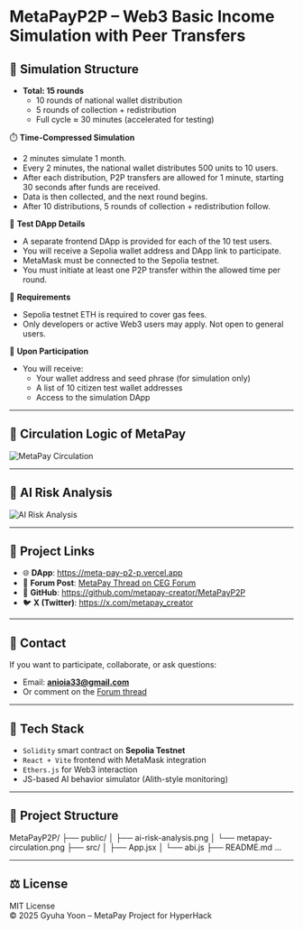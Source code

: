 # MetaPayP2P – Web3 Basic Income Simulation with Peer Transfers

## 🧪 Simulation Structure

- **Total: 15 rounds**
  - 10 rounds of national wallet distribution
  - 5 rounds of collection + redistribution
  - Full cycle ≈ 30 minutes (accelerated for testing)

⏱️ **Time-Compressed Simulation**
- 2 minutes simulate 1 month.
- Every 2 minutes, the national wallet distributes 500 units to 10 users.
- After each distribution, P2P transfers are allowed for 1 minute, starting 30 seconds after funds are received.
- Data is then collected, and the next round begins.
- After 10 distributions, 5 rounds of collection + redistribution follow.

📱 **Test DApp Details**
- A separate frontend DApp is provided for each of the 10 test users.
- You will receive a Sepolia wallet address and DApp link to participate.
- MetaMask must be connected to the Sepolia testnet.
- You must initiate at least one P2P transfer within the allowed time per round.

📌 **Requirements**
- Sepolia testnet ETH is required to cover gas fees.
- Only developers or active Web3 users may apply. Not open to general users.

🧾 **Upon Participation**
- You will receive:
  - Your wallet address and seed phrase (for simulation only)
  - A list of 10 citizen test wallet addresses
  - Access to the simulation DApp

---

## 🔁 Circulation Logic of MetaPay

![MetaPay Circulation](metapay-circulation.png)

---

## 🧠 AI Risk Analysis

![AI Risk Analysis](ai-risk-analysis.png)

---

## 📎 Project Links

- 🌐 **DApp**: https://meta-pay-p2-p.vercel.app  
- 🧠 **Forum Post**: [MetaPay Thread on CEG Forum](https://forum.ceg.vote/t/metapay-a-circulating-basic-income-model-with-digital-currency/5537/34)  
- 🐙 **GitHub**: https://github.com/metapay-creator/MetaPayP2P  
- 🐦 **X (Twitter)**: https://x.com/metapay_creator

---

## 📩 Contact

If you want to participate, collaborate, or ask questions:

- Email: **anioia33@gmail.com**  
- Or comment on the [Forum thread](https://forum.ceg.vote/t/metapay-a-circulating-basic-income-model-with-digital-currency/5537/34)

---

## 🧰 Tech Stack

- `Solidity` smart contract on **Sepolia Testnet**
- `React + Vite` frontend with MetaMask integration
- `Ethers.js` for Web3 interaction
- JS-based AI behavior simulator (Alith-style monitoring)

---

## 📂 Project Structure

MetaPayP2P/
├── public/
│ ├── ai-risk-analysis.png
│ └── metapay-circulation.png
├── src/
│ ├── App.jsx
│ └── abi.js
├── README.md
...


---

## ⚖ License

MIT License  
© 2025 Gyuha Yoon – MetaPay Project for HyperHack


